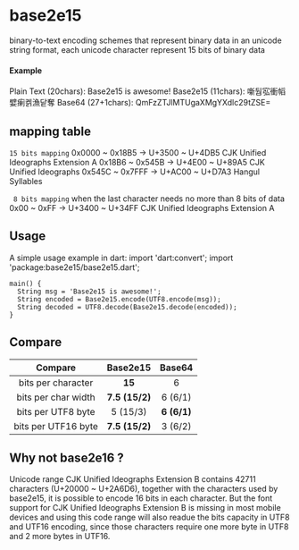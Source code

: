 # base2e15

binary-to-text encoding schemes that represent binary data in an unicode string format, each unicode character represent 15 bits of binary data

#### Example ####

Plain Text (20chars):
 Base2e15 is awesome!
Base2e15 (11chars):
 噺둽宖衝幍嬖瘌켉漁닽奪
Base64 (27+1chars):
 QmFzZTJlMTUgaXMgYXdlc29tZSE=
 
## mapping table
``15 bits mapping``
0x0000 ~ 0x18B5 -> U+3500 ~ U+4DB5   CJK Unified Ideographs Extension A
0x18B6 ~ 0x545B -> U+4E00 ~ U+89A5   CJK Unified Ideographs
0x545C ~ 0x7FFF -> U+AC00 ~ U+D7A3   Hangul Syllables

`` 8 bits mapping`` when the last character needs no more than 8 bits of data
0x00   ~ 0xFF   -> U+3400 ~ U+34FF   CJK Unified Ideographs Extension A


## Usage

A simple usage example in dart:
    import 'dart:convert';
    import 'package:base2e15/base2e15.dart';

    main() {
      String msg = 'Base2e15 is awesome!';
      String encoded = Base2e15.encode(UTF8.encode(msg));
      String decoded = UTF8.decode(Base2e15.decode(encoded));
    }

## Compare

| Compare | Base2e15 |  Base64 |
|:-:|:-:|:-:|
| bits per character | **15** | 6 |
| bits per char width | **7.5 (15/2)** | 6 (6/1) |
| bits per UTF8 byte | 5 (15/3) | **6 (6/1)** |
| bits per UTF16 byte | **7.5 (15/2)** | 3 (6/2) |

## Why not base2e16 ?
Unicode range CJK Unified Ideographs Extension B contains 42711 characters (U+20000 ~ U+2A6D6), together with the characters used by base2e15, it is possible to encode 16 bits in each character.
But the font support for CJK Unified Ideographs Extension B is missing in most mobile devices and using this code range will also readue the bits capacity in UTF8 and UTF16 encoding, since those characters require one more byte in UTF8 and 2 more bytes in UTF16.
